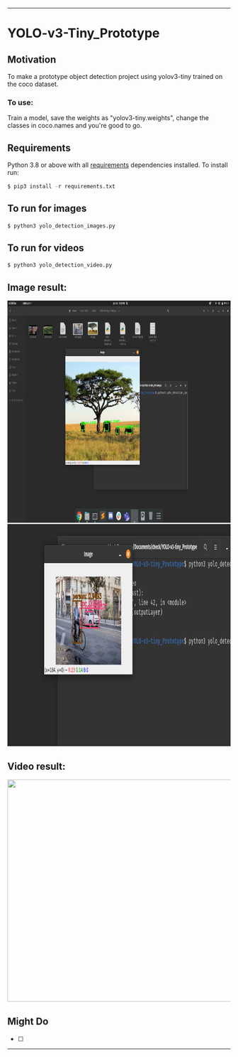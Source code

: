 ---
# YOLO-v3-Tiny_Prototype

## Motivation
To make a prototype object detection project using yolov3-tiny trained on the coco dataset.
### To use:
Train a model, save the weights as "yolov3-tiny.weights", change the classes in coco.names and you're good to go.
## Requirements
Python 3.8 or above with all [requirements](requirements.txt) dependencies installed. To install run:
```python
$ pip3 install -r requirements.txt
```

## To run for images
```python
$ python3 yolo_detection_images.py
```
## To run for videos
```python
$ python3 yolo_detection_video.py
```

## Image result:

<img src="/1.png" data-canonical-src="" width="800" height="500" />
<img src="/2.png" data-canonical-src="" width="800" height="500" />

## Video result:

<img src="/video_result.gif" data-canonical-src="" width="800" height="500" />

## Might Do
- [ ]
----

